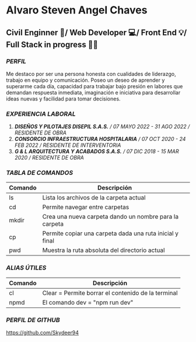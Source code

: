 # Alvaro Steven Angel Chaves
## Civil Enginner 🏦/ Web Developer 💻/ Front End 💡/ Full Stack in progress 👨‍💻


### ***PERFIL***

Me destaco por ser una persona honesta con cualidades de liderazgo, trabajo en equipo y  comunicación. Poseo un deseo de aprender y superarme cada día, capacidad para trabajar bajo presión en labores que demandan respuesta inmediata, imaginación e iniciativa para desarrollar ideas nuevas y facilidad para tomar decisiones.

### ***EXPERIENCIA LABORAL***

1. ***DISEÑOS Y PILOTAJES DISEPIL S.A.S.*** _/ 07 MAYO 2022 - 31 AGO 2022_ _/ RESIDENTE DE OBRA_
2. ***CONSORCIO INFRAESTRUCTURA HOSPITALARIA*** _/ 07 OCT 2020 - 24 FEB 2022_ _/ RESIDENTE DE INTERVENTORIA_
3. ***G & L ARQUITECTURA Y ACABADOS S.A.S.*** _/ 07 DIC 2018 - 15 MAR 2020_ _/ RESIDENTE DE OBRA_


### ***TABLA DE COMANDOS***

| Comando | Descripción|
| --- | --- |
| ls | Lista los archivos de la carpeta actual |
| cd | Permite navegar entre carpetas |
| mkdir | Crea una nueva carpeta dando un nombre para la carpeta |
| cp | Permite copiar una carpeta dada una ruta inicial y final |
| pwd | Muestra la ruta absoluta del directorio actual |




### ***ALIAS ÚTILES***

| Comando | Descripción|
| --- | --- |
| cl | Clear = Permite borrar el contenido de la terminal |
| npmd | El comando dev = "npm run dev" |

### ***PERFIL DE GITHUB***

https://github.com/Skydeer94